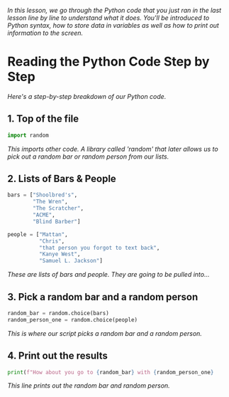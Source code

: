 *In this lesson, we go through the Python code that you just ran in the last lesson line by line to understand what it does. You'll be introduced to Python syntax, how to store data in variables as well as how to print out information to the screen.*

# Reading the Python Code Step by Step 

*Here's a step-by-step breakdown of our Python code.* 

## 1. Top of the file

```py
import random
```

*This imports other code. A library called 'random' that later allows us to pick out a random bar or random person from our lists.*

## 2. Lists of Bars & People 

```py
bars = ["Shoolbred's",
        "The Wren",
        "The Scratcher",
        "ACME",
        "Blind Barber"]

people = ["Mattan",
          "Chris",
          "that person you forgot to text back",
          "Kanye West",
          "Samuel L. Jackson"]
```

*These are lists of bars and people. They are going to be pulled into...*

## 3. Pick a random bar and a random person

```py
random_bar = random.choice(bars)
random_person_one = random.choice(people)

```

*This is where our script picks a random bar and a random person.*

## 4. Print out the results

```py
print(f"How about you go to {random_bar} with {random_person_one}
```

*This line prints out the random bar and random person.*
